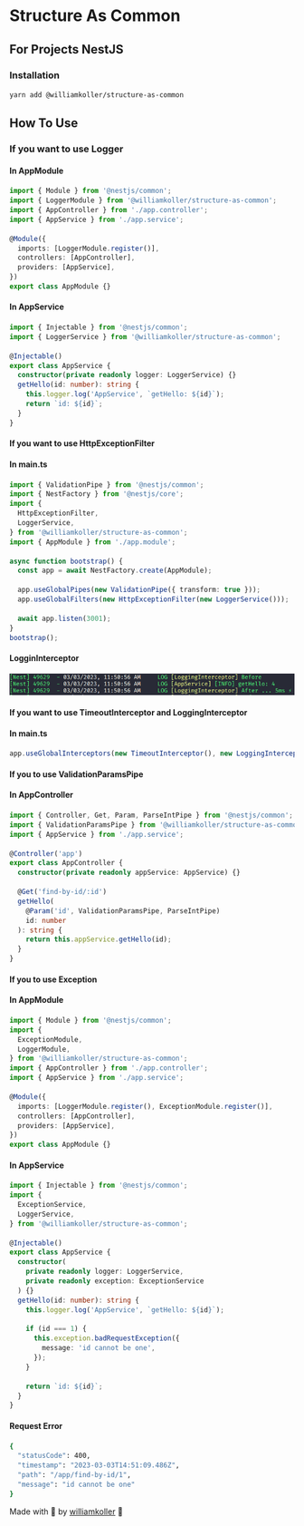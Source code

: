 <h1>Structure As Common</h1>

<h2>For Projects NestJS</h2>

<h3>Installation</h3>

```bash
yarn add @williamkoller/structure-as-common
```

<h2>How To Use</h2>

<h3>If you want to use Logger</h3>

<h4>In AppModule</h4>

```ts
import { Module } from '@nestjs/common';
import { LoggerModule } from '@williamkoller/structure-as-common';
import { AppController } from './app.controller';
import { AppService } from './app.service';

@Module({
  imports: [LoggerModule.register()],
  controllers: [AppController],
  providers: [AppService],
})
export class AppModule {}
```

<h4> In AppService</h4>

```ts
import { Injectable } from '@nestjs/common';
import { LoggerService } from '@williamkoller/structure-as-common';

@Injectable()
export class AppService {
  constructor(private readonly logger: LoggerService) {}
  getHello(id: number): string {
    this.logger.log('AppService', `getHello: ${id}`);
    return `id: ${id}`;
  }
}
```

<h4>If you want to use HttpExceptionFilter</h4>

<h4>In main.ts</h5>

```ts
import { ValidationPipe } from '@nestjs/common';
import { NestFactory } from '@nestjs/core';
import {
  HttpExceptionFilter,
  LoggerService,
} from '@williamkoller/structure-as-common';
import { AppModule } from './app.module';

async function bootstrap() {
  const app = await NestFactory.create(AppModule);

  app.useGlobalPipes(new ValidationPipe({ transform: true }));
  app.useGlobalFilters(new HttpExceptionFilter(new LoggerService()));

  await app.listen(3001);
}
bootstrap();
```

<h4>LogginInterceptor</h4>
<img src="./img/logging.png">

<h4>If you want to use TimeoutInterceptor and LoggingInterceptor</h4>

<h4>In main.ts</h4>

```ts
app.useGlobalInterceptors(new TimeoutInterceptor(), new LoggingInterceptor());
```

<h4>If you to use ValidationParamsPipe</h4>

<h4>In AppController</h4>

```ts
import { Controller, Get, Param, ParseIntPipe } from '@nestjs/common';
import { ValidationParamsPipe } from '@williamkoller/structure-as-common';
import { AppService } from './app.service';

@Controller('app')
export class AppController {
  constructor(private readonly appService: AppService) {}

  @Get('find-by-id/:id')
  getHello(
    @Param('id', ValidationParamsPipe, ParseIntPipe)
    id: number
  ): string {
    return this.appService.getHello(id);
  }
}
```

<h4>If you to use Exception</h4>

<h4>In AppModule</h4>

```ts
import { Module } from '@nestjs/common';
import {
  ExceptionModule,
  LoggerModule,
} from '@williamkoller/structure-as-common';
import { AppController } from './app.controller';
import { AppService } from './app.service';

@Module({
  imports: [LoggerModule.register(), ExceptionModule.register()],
  controllers: [AppController],
  providers: [AppService],
})
export class AppModule {}
```

<h4>In AppService</h4>

```ts
import { Injectable } from '@nestjs/common';
import {
  ExceptionService,
  LoggerService,
} from '@williamkoller/structure-as-common';

@Injectable()
export class AppService {
  constructor(
    private readonly logger: LoggerService,
    private readonly exception: ExceptionService
  ) {}
  getHello(id: number): string {
    this.logger.log('AppService', `getHello: ${id}`);

    if (id === 1) {
      this.exception.badRequestException({
        message: 'id cannot be one',
      });
    }

    return `id: ${id}`;
  }
}
```

<h4>Request Error</h4>

```bash
{
  "statusCode": 400,
  "timestamp": "2023-03-03T14:51:09.486Z",
  "path": "/app/find-by-id/1",
  "message": "id cannot be one"
}
```

Made with 🖤 by [williamkoller](https://github.com/williamkoller) :wave:
